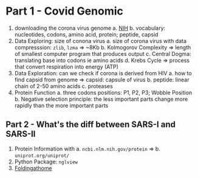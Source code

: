 # Part 1 - Covid Genomic

1. downloading the corona virus genome
    a. [NIH](https://www.ncbi.nlm.nih.gov/nuccore/1798174254)
    b. vocabulary: nucleotides, codons, amino acid, protein; peptide, capsid
2. Data Exploring: size of conona virus
    a. size of corona virus with data compresssion: `zlib`, `lzma` => ~8Kb
    b. Kolmogorov Complexity => length of smallest computer program that produces output
    c. Central Dogma: translating base into codons ie amino acids
    d. Krebs Cycle => process that convert respiration into energy (ATP)
3. Data Exploration: can we check if corona is derived from HIV
    a. how to find capsid from genome => capsid: capsule of virus
    b. peptide: linear chain of 2-50 amino acids
    c. proteases
4. Protein Function
    a. three codons positions: P1, P2, P3; Wobble Position
    b. Negative selection principle: the less important parts change more 
	rapidly than the more important parts

## Part 2 - What's the diff between SARS-I and SARS-II

1. Protein Information with 
    a. `ncbi.nlm.nih.gov/protein` => 
    b. `uniprot.org/uniprot/`
2. Python Package: `nglview`
3. [Foldingathome](https://foldingathome.org/start-folding/?lng=en)
